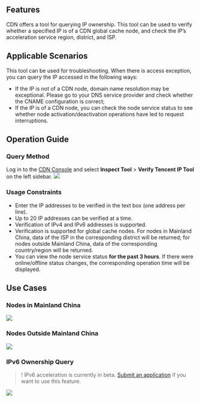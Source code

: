 ## Features
CDN offers a tool for querying IP ownership. This tool can be used to verify whether a specified IP is of a CDN global cache node, and check the IP’s acceleration service region, district, and ISP.
## Applicable Scenarios
This tool can be used for troubleshooting. When there is access exception, you can query the IP accessed in the following ways:
- If the IP is not of a CDN node, domain name resolution may be exceptional. Please go to your DNS service provider and check whether the CNAME configuration is correct;
- If the IP is of a CDN node, you can check the node service status to see whether node activation/deactivation operations have led to request interruptions.

## Operation Guide
### Query Method
Log in to the [CDN Console](https://console.cloud.tencent.com/cdn) and select **Inspect Tool** > **Verify Tencent IP Tool** on the left sidebar.
![](https://main.qcloudimg.com/raw/2cef9ef14588bf79841e072d5eecc04a.png)
### Usage Constraints
- Enter the IP addresses to be verified in the text box (one address per line).
- Up to 20 IP addresses can be verified at a time.
- Verification of IPv4 and IPv6 addresses is supported.
- Verification is supported for global cache nodes. For nodes in Mainland China, data of the ISP in the corresponding district will be returned; for nodes outside Mainland China, data of the corresponding country/region will be returned.
- You can view the node service status **for the past 3 hours**. If there were online/offline status changes, the corresponding operation time will be displayed.

## Use Cases
### Nodes in Mainland China
![](https://main.qcloudimg.com/raw/8b6d72d95c45a1ddc3a5f7fe47f0a189.png)
### Nodes Outside Mainland China
![](https://main.qcloudimg.com/raw/df019c3d710a6a206e1eefa90338403d.png)
### IPv6 Ownership Query
>! IPv6 acceleration is currently in beta. [Submit an application](https://cloud.tencent.com/apply/p/own2eu41dg8) if you want to use this feature.
>
![](https://main.qcloudimg.com/raw/d6489b1f3f74ae740873f50a2fd42c3b.png)







